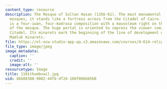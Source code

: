 ```yaml
---
content_type: resource
description: The Mosque of Sultan Hasan (1356-61). The most monumental of all Cairene
  mosques, it stands like a fortress across from the Citadel of Cairo. The structure
  is a four-iwan, four-madrasa composition with a mausoleum right on the qibla axis
  of the mosque. The huge portal is oriented to impress the viewer coming from the
  Citadel. Its minarets mark the beginning of the line of development of the 3-tiered
  Mamluk minarets.
file: https://ol-ocw-studio-app-qa.s3.amazonaws.com/courses/4-614-religious-architecture-and-islamic-cultures-fall-2002/4bb88388988244fbdf24166f06bb65b0_1101thumbnail.jpg
file_type: image/jpeg
image_metadata:
  caption: ''
  credit: ''
  image-alt: ''
resourcetype: Image
title: 1101thumbnail.jpg
uid: 4bb88388-9882-44fb-df24-166f06bb65b0
---
```

